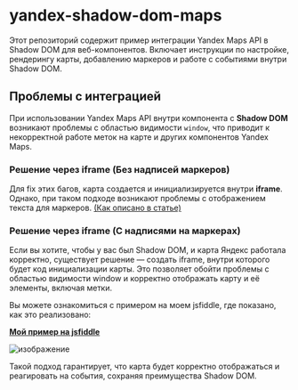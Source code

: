 # yandex-shadow-dom-maps
Этот репозиторий содержит пример интеграции Yandex Maps API в Shadow DOM для веб-компонентов. Включает инструкции по настройке, рендерингу карты, добавлению маркеров и работе с событиями внутри Shadow DOM.

## Проблемы с интеграцией

При использовании Yandex Maps API внутри компонента с **Shadow DOM** возникают проблемы с областью видимости `window`, что приводит к некорректной работе меток на карте и других компонентов Yandex Maps.

### Решение через iframe (Без надписей маркеров)

Для fix этих багов, карта создается и инициализируется внутри **iframe**. Однако, при таком подходе возникают проблемы с отображением текста для маркеров.
[(Как описано в статье)](https://medium.com/@dagot32167/%D1%81%D0%BF%D0%BE%D1%81%D0%BE%D0%B1-%D1%80%D0%B0%D0%B7%D0%BC%D0%B5%D1%81%D1%82%D0%B8%D1%82%D1%8C-%D1%8F%D0%BD%D0%B4%D0%B5%D0%BA%D1%81-%D0%BA%D0%B0%D1%80%D1%82%D1%83-%D0%B2-shadowdom-ba84a84da037)

### Решение через iframe (С надписями на маркерах)

Если вы хотите, чтобы у вас был Shadow DOM, и карта Яндекс работала корректно, существует решение — создать iframe, внутри которого будет код инициализации карты. Это позволяет обойти проблемы с областью видимости window и корректно отображать карту и её элементы, включая метки.

Вы можете ознакомиться с примером на моем jsfiddle, где показано, как это реализовано:

**[Мой пример на jsfiddle](https://jsfiddle.net/diasporx/fLoz8jpx/123/)**

![изображение](https://github.com/user-attachments/assets/e1b79dbe-c169-40d7-b1ab-466be6ed3352)

Такой подход гарантирует, что карта будет корректно отображаться и реагировать на события, сохраняя преимущества Shadow DOM.

